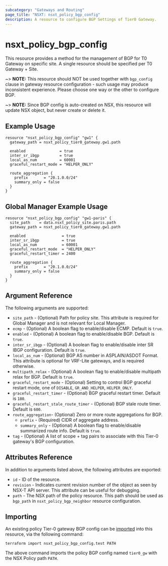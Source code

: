 ```yaml
---
subcategory: "Gateways and Routing"
page_title: "NSXT: nsxt_policy_bgp_config"
description: A resource to configure BGP Settings of Tier0 Gateway.
---
```


# nsxt_policy_bgp_config

This resource provides a method for the management of BGP for T0 Gateway on specific site. A single resource should be specified per T0 Gateway + Site.

~> **NOTE:** This resource should NOT be used together with `bgp_config` clause in gateway resource configuration - such usage may produce inconsistent experience. Please choose one way or the other to configure BGP.

~> **NOTE:** Since BGP config is auto-created on NSX, this resource will update NSX object, but never create or delete it.

## Example Usage

```hcl
resource "nsxt_policy_bgp_config" "gw1" {
  gateway_path = nsxt_policy_tier0_gateway.gw1.path

  enabled               = true
  inter_sr_ibgp         = true
  local_as_num          = 60001
  graceful_restart_mode = "HELPER_ONLY"

  route_aggregation {
    prefix       = "20.1.0.0/24"
    summary_only = false
  }
}
```

## Global Manager Example Usage

```hcl
resource "nsxt_policy_bgp_config" "gw1-paris" {
  site_path    = data.nsxt_policy_site.paris.path
  gateway_path = nsxt_policy_tier0_gateway.gw1.path

  enabled                = true
  inter_sr_ibgp          = true
  local_as_num           = 60001
  graceful_restart_mode  = "HELPER_ONLY"
  graceful_restart_timer = 2400

  route_aggregation {
    prefix       = "20.1.0.0/24"
    summary_only = false
  }
}
```

## Argument Reference

The following arguments are supported:

* `site_path` - (Optional) Path for policy site. This attribute is required for Global Manager and is not relevant for Local Manager.
* `ecmp` - (Optional) A boolean flag to enable/disable ECMP. Default is `true`.
* `enabled` - (Optional) A boolean flag to enable/disable BGP. Default is `true`.
* `inter_sr_ibgp` - (Optional) A boolean flag to enable/disable inter SR IBGP configuration. Default is `true`.
* `local_as_num` - (Optional) BGP AS number in ASPLAIN/ASDOT Format. This attribute is optional for VRF-Lite gateways, and is required otherwise.
* `multipath_relax` - (Optional) A boolean flag to enable/disable multipath relax for BGP. Default is `true`.
* `graceful_restart_mode` - (Optional) Setting to control BGP graceful restart mode, one of `DISABLE`, `GR_AND_HELPER`, `HELPER_ONLY`.
* `graceful_restart_timer` - (Optional) BGP graceful restart timer. Default is `180`.
* `graceful_restart_stale_route_timer` - (Optional) BGP stale route timer. Default is `600`.
* `route_aggregation`- (Optional) Zero or more route aggregations for BGP.
    * `prefix` - (Required) CIDR of aggregate address.
    * `summary_only` - (Optional) A boolean flag to enable/disable summarized route info. Default is `true`.
* `tag` - (Optional) A list of scope + tag pairs to associate with this Tier-0 gateway's BGP configuration.

## Attributes Reference

In addition to arguments listed above, the following attributes are exported:

* `id` - ID of the resource.
* `revision` - Indicates current revision number of the object as seen by NSX-T API server. This attribute can be useful for debugging.
* `path` - The NSX path of the policy resource. This path should be used as `bgp_path` in `nsxt_policy_bgp_neighbor` resource configuration.

## Importing

An existing policy Tier-0 gateway BGP config can be [imported][docs-import] into this resource, via the following command:

[docs-import]: https://developer.hashicorp.com/terraform/cli/import

```shell
terraform import nsxt_policy_bgp_config.test PATH
```

The above command imports the policy BGP config named `tier0_gw` with the NSX Policy path `PATH`.
